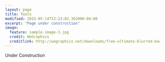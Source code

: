 ```yaml
---
layout: page
title: Tools
modified: 2015-05-14T13:23:02.362000-04:00
excerpt: "Page under construction"
image:
  feature: sample-image-3.jpg
  credit: WeGraphics
  creditlink: http://wegraphics.net/downloads/free-ultimate-blurred-background-pack/
---
```


Under Construction
